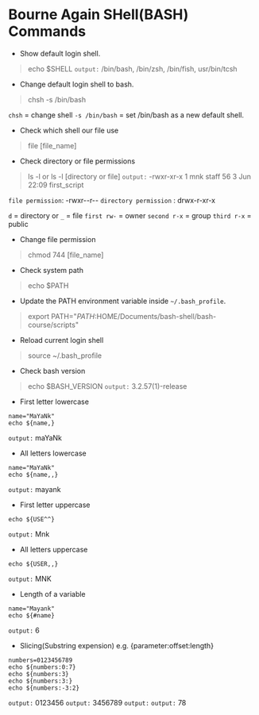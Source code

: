
# Bourne Again SHell(BASH) Commands

- Show default login shell.
> echo $SHELL
`output:` /bin/bash, /bin/zsh, /bin/fish, usr/bin/tcsh

- Change default login shell to bash.
> chsh -s /bin/bash

`chsh` = change shell
`-s /bin/bash` = set /bin/bash as a new default shell.

- Check which shell our file use
> file [file_name]

- Check directory or file permissions
> ls -l or ls -l [directory or file]
`output:` -rwxr-xr-x  1 mnk  staff  56  3 Jun 22:09 first_script

`file permission`: -rwxr--r--
`directory permission` : drwx-r-xr-x

`d` = directory or `_` = file
`first rw-` = owner
`second r-x` = group
`third r-x` = public

- Change file permission
> chmod 744 [file_name]

- Check system path
> echo $PATH

- Update the PATH environment variable inside `~/.bash_profile`.
> export PATH="$PATH:$HOME/Documents/bash-shell/bash-course/scripts"

- Reload current login shell
> source ~/.bash_profile

- Check bash version
> echo $BASH_VERSION
`output:` 3.2.57(1)-release

- First letter lowercase
```
name="MaYaNk"
echo ${name,}
```
`output:` maYaNk

- All letters lowercase
```
name="MaYaNk"
echo ${name,,}
```
`output:` mayank

- First letter uppercase
```
echo ${USE^^}
```
`output:` Mnk

- All letters uppercase
```
echo ${USER,,}
```
`output:` MNK

- Length of a variable
```
name="Mayank"
echo ${#name}
```
`output:` 6

- Slicing(Substring expension)
e.g. {parameter:offset:length}
```
numbers=0123456789
echo ${numbers:0:7}
echo ${numbers:3}
echo ${numbers:3:}
echo ${numbers:-3:2}
```
`output:` 0123456
`output:` 3456789
`output:` 
`output:` 78
